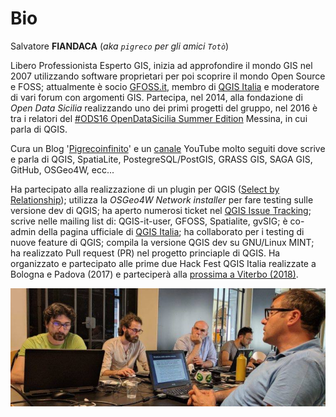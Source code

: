# Bio

Salvatore **FIANDACA** (_aka `pigreco` per gli amici `Totò`_)

Libero Professionista Esperto GIS, inizia ad approfondire il mondo GIS nel 2007 utilizzando software proprietari per poi scoprire il mondo Open Source e FOSS; attualmente è socio [GFOSS.it](http://gfoss.it/), membro di [QGIS Italia](https://www.facebook.com/qgis.it/) e moderatore di vari forum con argomenti GIS. Partecipa, nel 2014, alla fondazione di _Open Data Sicilia_ realizzando uno dei primi progetti del gruppo, nel 2016 è tra i relatori del [#ODS16 OpenDataSicilia Summer Edition](http://ods16.opendatasicilia.it/) Messina, in cui parla di QGIS.

Cura un Blog '[Pigrecoinfinito](https://pigrecoinfinito.wordpress.com/)' e un [canale](https://www.youtube.com/user/vediamo13/) YouTube molto seguiti dove scrive e parla di QGIS, SpatiaLite, PostegreSQL/PostGIS, GRASS GIS, SAGA GIS, GitHub, OSGeo4W, ecc...

Ha partecipato alla realizzazione di un plugin per QGIS ([Select by Relationship](https://plugins.qgis.org/plugins/SelectByRelationship/)); utilizza la _OSGeo4W Network installer_ per fare testing sulle versione dev di QGIS; ha aperto numerosi ticket nel [QGIS Issue Tracking](https://issues.qgis.org/issues); scrive nelle mailing list di: QGIS-it-user, GFOSS, Spatialite, gvSIG; è co-admin della pagina ufficiale di [QGIS Italia](https://www.facebook.com/qgis.it/); ha collaborato per i testing di nuove feature di QGIS; compila la versione QGIS dev su GNU/Linux MINT; ha realizzato Pull request (PR) nel progetto princiaple di QGIS. Ha organizzato e partecipato alle prime due Hack Fest QGIS Italia realizzate a Bologna e Padova (2017) e parteciperà alla [prossima a Viterbo (2018)](https://github.com/pcav/sito_qgis_it/wiki/QGIS-HackFest-3).

![foto](img/hfita1_2017_bologna.png)

